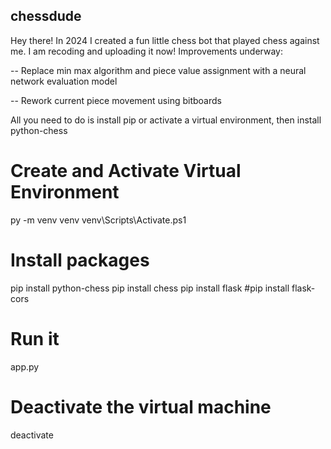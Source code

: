 ## chessdude

Hey there! In 2024 I created a fun little chess bot that played chess against me. I am recoding and uploading it now! 
Improvements underway:

-- Replace min max algorithm and piece value assignment with a neural network evaluation model

-- Rework current piece movement using bitboards



All you need to do is install pip or activate a virtual environment, then install python-chess

# Create and Activate Virtual Environment
py -m venv venv
venv\Scripts\Activate.ps1

# Install packages
pip install python-chess
pip install chess
pip install flask
#pip install flask-cors

# Run it
app.py

# Deactivate the virtual machine
deactivate

